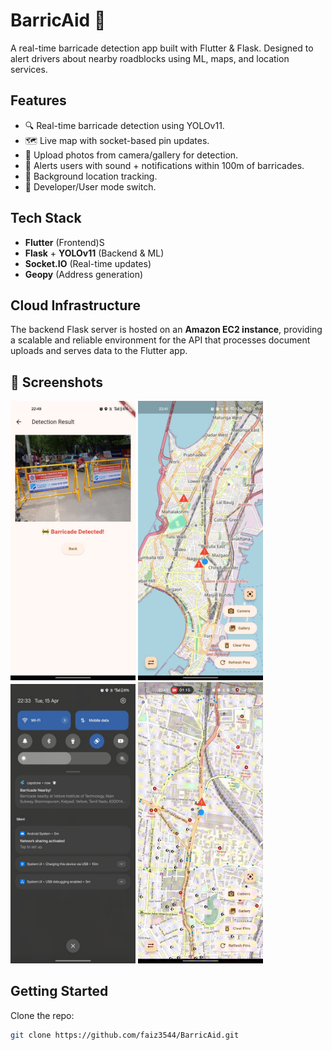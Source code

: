 # BarricAid 🚧

A real-time barricade detection app built with Flutter & Flask. Designed to alert drivers about nearby roadblocks using ML, maps, and location services.

## Features
- 🔍 Real-time barricade detection using YOLOv11.
- 🗺️ Live map with socket-based pin updates.
- 📸 Upload photos from camera/gallery for detection.
- 🚨 Alerts users with sound + notifications within 100m of barricades.
- 📡 Background location tracking.
- 🔄 Developer/User mode switch.

## Tech Stack
- **Flutter** (Frontend)S
- **Flask** + **YOLOv11** (Backend & ML)
- **Socket.IO** (Real-time updates)
- **Geopy** (Address generation)

## Cloud Infrastructure

The backend Flask server is hosted on an **Amazon EC2 instance**, providing a scalable and reliable environment for the API that processes document uploads and serves data to the Flutter app.

## 📱 Screenshots

<p float="left">
  <img src="assets/screenshots/BarricAid.jpg" width="200"/>
  <img src="assets/screenshots/BarricAid2.jpg" width="200"/>
  <img src="assets/screenshots/BarricAid3.jpg" width="200"/>
  <img src="assets/screenshots/BarricadeGIF.gif" width="200"/>
</p>



## Getting Started
Clone the repo:
```bash
git clone https://github.com/faiz3544/BarricAid.git
